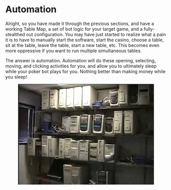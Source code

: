 # Automation<span id="cha:Automation" label="cha:Automation"></span>

Alright, so you have made it through the previous sections, and have a
working Table Map, a set of bot logic for your target game, and a
fully-stealthed out configuration. You may have just started to realize
what a pain it is to have to manually start the software, start the
casino, choose a table, sit at the table, leave the table, start a new
table, etc. This becomes even more oppressive if you want to run
multiple simultaneous tables.

The answer is automation. Automation will do these opening, selecting,
moving, and clicking activities for you, and allow you to ultimately
sleep while your poker bot plays for you. Nothing better than making
money while you sleep!

<figure>
<img src="images/oh_zippy_2005.jpg" />
</figure>
